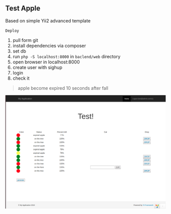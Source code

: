 Test Apple 
-------------------

Based on simple Yii2 advanced template

    Deploy

1. pull form git
2. install dependencies via composer
3. set db
4. run ``php -S localhost:8000`` in `baclend/web` directory
5. open browser in localhost:8000
6. create user with sighup
7. login
8. check it

> apple become expired 10 seconds after fall

![Screenshot](example.png)